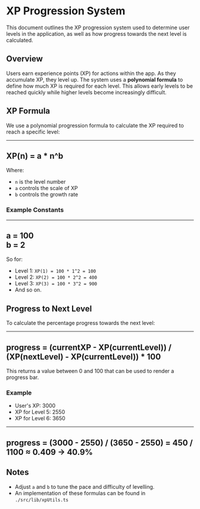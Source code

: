 # XP Progression System

This document outlines the XP progression system used to determine user levels in the application, as well as how progress towards the next level is calculated.

## Overview

Users earn experience points (XP) for actions within the app. As they accumulate XP, they level up. The system uses a **polynomial formula** to define how much XP is required for each level. This allows early levels to be reached quickly while higher levels become increasingly difficult.

## XP Formula

We use a polynomial progression formula to calculate the XP required to reach a specific level:

---
XP(n) = a * n^b
---

Where:
- `n` is the level number
- `a` controls the scale of XP
- `b` controls the growth rate

### Example Constants

---
a = 100  
b = 2  
---

So for:
- Level 1: `XP(1) = 100 * 1^2 = 100`
- Level 2: `XP(2) = 100 * 2^2 = 400`
- Level 3: `XP(3) = 100 * 3^2 = 900`
- And so on.

## Progress to Next Level

To calculate the percentage progress towards the next level:

---
progress = (currentXP - XP(currentLevel)) / (XP(nextLevel) - XP(currentLevel)) * 100
---

This returns a value between 0 and 100 that can be used to render a progress bar.

### Example

- User's XP: 3000  
- XP for Level 5: 2550  
- XP for Level 6: 3650

---
progress = (3000 - 2550) / (3650 - 2550) = 450 / 1100 ≈ 0.409 → 40.9%
---

## Notes

- Adjust `a` and `b` to tune the pace and difficulty of levelling.
- An implementation of these formulas can be found in `./src/lib/xpUtils.ts`
